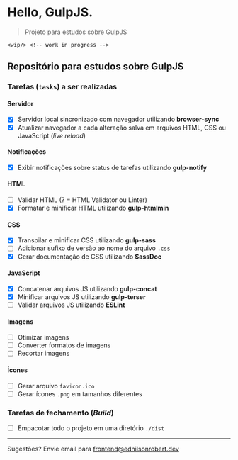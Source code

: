 # Hello, GulpJS.

> Projeto para estudos sobre GulpJS

`<wip/> <!-- work in progress -->`

## Repositório para estudos sobre GulpJS

### Tarefas (`tasks`) a ser realizadas

#### Servidor

  - [x] Servidor local sincronizado com navegador utilizando **browser-sync**
  - [x] Atualizar navegador a cada alteração salva em arquivos HTML, CSS ou JavaScript (_live reload_)

#### Notificações

  - [x] Exibir notificações sobre status de tarefas utilizando **gulp-notify**

#### HTML

  - [ ] Validar HTML (? = HTML Validator ou Linter)
  - [x] Formatar e minificar HTML utilizando **gulp-htmlmin**

#### CSS

  - [x] Transpilar e minificar CSS utilizando **gulp-sass**
  - [ ] Adicionar sufixo de versão ao nome do arquivo `.css`
  - [x] Gerar documentação de CSS utilizando **SassDoc**

#### JavaScript

  - [x] Concatenar arquivos JS utilizando **gulp-concat**
  - [x] Minificar arquivos JS utilizando **gulp-terser**
  - [ ] Validar arquivos JS utilizando **ESLint**

#### Imagens

  - [ ] Otimizar imagens
  - [ ] Converter formatos de imagens
  - [ ] Recortar imagens

#### Ícones

  - [ ] Gerar arquivo `favicon.ico`
  - [ ] Gerar ícones `.png` em tamanhos diferentes

### Tarefas de fechamento (_Build_)

  - [ ] Empacotar todo o projeto em uma diretório `./dist`

---

Sugestões? Envie email para <frontend@ednilsonrobert.dev>
